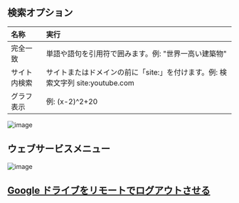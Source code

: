 ## 検索オプション
| 名称 | 実行
| :--- | :--- 
| 完全一致 | 単語や語句を引用符で囲みます。例: "世界一高い建築物"
| サイト内検索 | サイトまたはドメインの前に「site:」を付けます。例: 検索文字列 site:youtube.com
| グラフ表示 | 例: (x-2)^2+20

![image](https://user-images.githubusercontent.com/1501327/145751729-2852069a-1487-4b9c-bacf-7a0a52f1ea26.png)

## ウェブサービスメニュー
![image](https://user-images.githubusercontent.com/1501327/163663478-749f13ff-839b-4cc0-a365-93a1b82eeb7e.png)



## [Google ドライブをリモートでログアウトさせる](https://github.com/winofsql/googl-drive-app-remote-logout)
